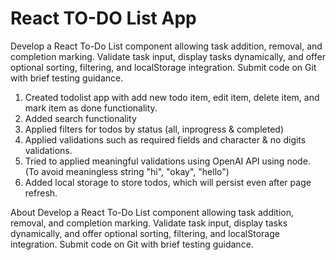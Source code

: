 # React TO-DO List App

Develop a React To-Do List component allowing task addition, removal, and completion marking. Validate task input, display tasks dynamically, and offer optional sorting, filtering, and localStorage integration. Submit code on Git with brief testing guidance.

1. Created todolist app with add new todo item, edit item, delete item, and mark item as done functionality.
2. Added search functionality
3. Applied filters for todos by status (all, inprogress & completed)
4. Applied validations such as required fields and character & no digits validations.
5. Tried to applied meaningful validations using OpenAI API using node.
   (To avoid meaningless string "hi", "okay", "hello")
6. Added local storage to store todos, which will persist even after page refresh.

About
Develop a React To-Do List component allowing task addition, removal, and completion marking. Validate task input, display tasks dynamically, and offer optional sorting, filtering, and localStorage integration. Submit code on Git with brief testing guidance.
